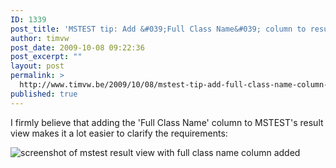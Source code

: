 ```yaml
---
ID: 1339
post_title: 'MSTEST tip: Add &#039;Full Class Name&#039; column to results view'
author: timvw
post_date: 2009-10-08 09:22:36
post_excerpt: ""
layout: post
permalink: >
  http://www.timvw.be/2009/10/08/mstest-tip-add-full-class-name-column-to-results-view/
published: true
---
```

<p>I firmly believe that adding the 'Full Class Name' column to MSTEST's result view makes it a lot easier to clarify the requirements:</p>

<img src="http://www.timvw.be/wp-content/images/mstest-result-enhanced.png" alt="screenshot of mstest result view with full class name column added" />